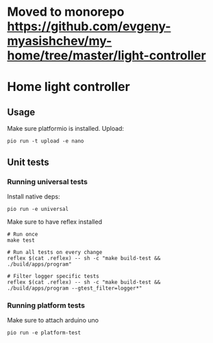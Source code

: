# Moved to monorepo https://github.com/evgeny-myasishchev/my-home/tree/master/light-controller

# Home light controller

## Usage

Make sure platformio is installed. Upload:

```
pio run -t upload -e nano
```

## Unit tests

### Running universal tests

Install native deps:
```
pio run -e universal
```

Make sure to have reflex installed

```
# Run once
make test

# Run all tests on every change
reflex $(cat .reflex) -- sh -c "make build-test && ./build/apps/program"

# Filter logger specific tests
reflex $(cat .reflex) -- sh -c "make build-test && ./build/apps/program --gtest_filter=logger*"
```

### Running platform tests

Make sure to attach arduino uno

```
pio run -e platform-test
```

